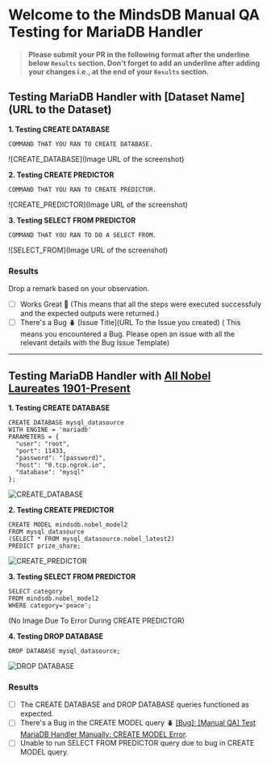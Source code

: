 # Welcome to the MindsDB Manual QA Testing for MariaDB Handler

> **Please submit your PR in the following format after the underline below `Results` section. Don't forget to add an underline after adding your changes i.e., at the end of your `Results` section.**

## Testing MariaDB Handler with [Dataset Name](URL to the Dataset)

**1. Testing CREATE DATABASE**

```
COMMAND THAT YOU RAN TO CREATE DATABASE.
```

![CREATE_DATABASE](Image URL of the screenshot)

**2. Testing CREATE PREDICTOR**

```
COMMAND THAT YOU RAN TO CREATE PREDICTOR.
```

![CREATE_PREDICTOR](Image URL of the screenshot)

**3. Testing SELECT FROM PREDICTOR**

```
COMMAND THAT YOU RAN TO DO A SELECT FROM.
```

![SELECT_FROM](Image URL of the screenshot)

### Results

Drop a remark based on your observation.
- [ ] Works Great 💚 (This means that all the steps were executed successfuly and the expected outputs were returned.)
- [ ] There's a Bug 🪲 [Issue Title](URL To the Issue you created) ( This means you encountered a Bug. Please open an issue with all the relevant details with the Bug Issue Template)

---


## Testing MariaDB Handler with [All Nobel Laureates 1901-Present](https://www.kaggle.com/datasets/prithusharma1/all-nobel-laureates-1901-present?resource=download)

**1. Testing CREATE DATABASE**

```
CREATE DATABASE mysql_datasource
WITH ENGINE = 'mariadb'
PARAMETERS = {
  "user": "root",
  "port": 11433,
  "password": "[password]",
  "host": "0.tcp.ngrok.io",
  "database": "mysql"
};
```

![CREATE_DATABASE](https://github.com/wunzt/mindsdb/assets/102569472/92a5ce8f-a98d-42dd-8aab-2a35a9859abd)


**2. Testing CREATE PREDICTOR**

```
CREATE MODEL mindsdb.nobel_model2
FROM mysql_datasource
(SELECT * FROM mysql_datasource.nobel_latest2)
PREDICT prize_share;
```

![CREATE_PREDICTOR](https://github.com/wunzt/mindsdb/assets/102569472/74075bd0-1735-450f-aefd-10f1f92039d6)


**3. Testing SELECT FROM PREDICTOR**

```
SELECT category
FROM mindsdb.nobel_model2
WHERE category='peace';
```

(No Image Due To Error During CREATE PREDICTOR)

**4. Testing DROP DATABASE**

```
DROP DATABASE mysql_datasource;
```

![DROP DATABASE](https://github.com/wunzt/mindsdb/assets/102569472/c3035e7d-1f03-4ecb-bc19-8224157cc01a)

### Results

- [ ] The CREATE DATABASE and DROP DATABASE queries functioned as expected.
- [ ] There's a Bug in the CREATE MODEL query 🪲 [[Bug]: [Manual QA] Test MariaDB Handler Manually: CREATE MODEL Error](https://github.com/mindsdb/mindsdb/issues/6530).
- [ ] Unable to run SELECT FROM PREDICTOR query due to bug in CREATE MODEL query.
